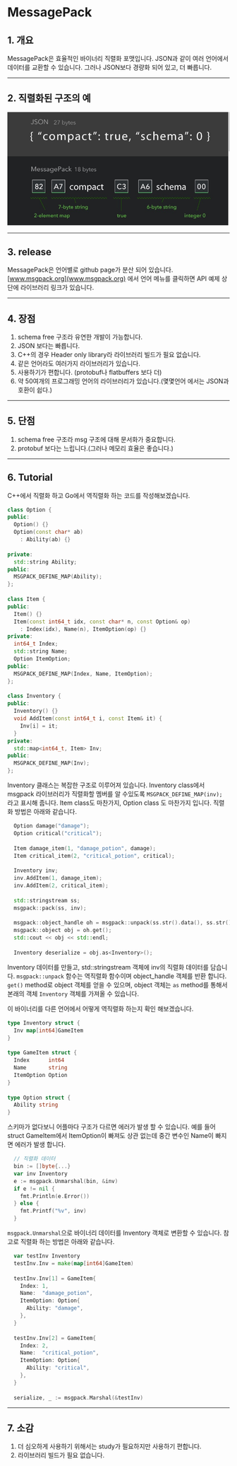 # MessagePack

## 1. 개요

MessagePack은 효율적인 바이너리 직렬화 포맷입니다. JSON과 같이 여러 언어에서 데이터를 교환할 수 있습니다. 그러나 JSON보다 경량화 되어 있고, 더 빠릅니다.

---

## 2. 직렬화된 구조의 예

![MSGPACK](images/msgpack.jpg)

---

## 3. release

MessagePack은 언어별로 github page가 분산 되어 있습니다. [www.msgpack.org](www.msgpack.org) 에서 언어 메뉴를 클릭하면 API 예제 상단에 라이브러리 링크가 있습니다.

---

## 4. 장점

1. schema free 구조라 유연한 개발이 가능합니다.
2. JSON 보다는 빠릅니다.
3. C++의 경우 Header only library라 라이브러리 빌드가 필요 없습니다.
4. 같은 언어라도 여러가지 라이브러리가 있습니다.
5. 사용하기가 편합니다. (protobuf나 flatbuffers 보다 더)
6. 약 50여개의 프로그래밍 언어의 라이브러리가 있습니다.(몇몇언어 에서는 JSON과 호환이 쉽다.)

---

## 5. 단점

1. schema free 구조라 msg 구조에 대해 문서화가 중요합니다.
2. protobuf 보다는 느립니다.(그러나 메모리 효율은 좋습니다.)

---

## 6. Tutorial

C++에서 직렬화 하고 Go에서 역직렬화 하는 코드를 작성해보겠습니다.

```Cpp
class Option {
public:
  Option() {}
  Option(const char* ab)
    : Ability(ab) {}

private:
  std::string Ability;
public:
  MSGPACK_DEFINE_MAP(Ability);
};

class Item {
public:
  Item() {}
  Item(const int64_t idx, const char* n, const Option& op)
    : Index(idx), Name(n), ItemOption(op) {}
private:
  int64_t Index;
  std::string Name;
  Option ItemOption;
public:
  MSGPACK_DEFINE_MAP(Index, Name, ItemOption);
};

class Inventory {
public:
  Inventory() {}
  void AddItem(const int64_t i, const Item& it) {
    Inv[i] = it;
  }
private:
  std::map<int64_t, Item> Inv;
public:
  MSGPACK_DEFINE_MAP(Inv);
};
```

Inventory 클래스는 복잡한 구조로 이루어져 있습니다. Inventory class에서 msgpack 라이브러리가 직렬화할 멤버를 알 수있도록 `MSGPACK_DEFINE_MAP(inv);` 라고 표시해 줍니다.
Item class도 마찬가지, Option class 도 마찬가지 입니다. 직렬화 방법은 아래와 같습니다.

```cpp
  Option damage("damage");
  Option critical("critical");
  
  Item damage_item(1, "damage_potion", damage);
  Item critical_item(2, "critical_potion", critical);
  
  Inventory inv;
  inv.AddItem(1, damage_item);
  inv.AddItem(2, critical_item);

  std::stringstream ss;
  msgpack::pack(ss, inv);

  msgpack::object_handle oh = msgpack::unpack(ss.str().data(), ss.str().size());
  msgpack::object obj = oh.get();
  std::cout << obj << std::endl;

  Inventory deserialize = obj.as<Inventory>();
```

Inventory 데이터를 만들고, std::stringstream 객체에 inv의 직렬화 데이터를 담습니다. `msgpack::unpack` 함수는 역직렬화 함수이며 object_handle 객체를 반환 합니다. `get()` method로 object 객체를 얻을 수 있으며, object 객체는 `as` method를 통해서 본래의 객체 `Inventory` 객체를 가져올 수 있습니다.

이 바이너리를 다른 언어에서 어떻게 역직렬화 하는지 확인 해보겠습니다.

```go
type Inventory struct {
  Inv map[int64]GameItem
}

type GameItem struct {
  Index      int64
  Name       string
  ItemOption Option
}

type Option struct {
  Ability string
}
```

스키마가 없다보니 어플마다 구조가 다르면 에러가 발생 할 수 있습니다. 예를 들어 struct GameItem에서 ItemOption이 빠져도 상관 없는데 중간 변수인 Name이 빠지면 에러가 발생 합니다.

```go
  // 직렬화 데이터
  bin := []byte{...}
  var inv Inventory
  e := msgpack.Unmarshal(bin, &inv)
  if e != nil {
    fmt.Println(e.Error())
  } else {
    fmt.Printf("%v", inv)
  }
```

`msgpack.Unmarshal`으로 바이너리 데이터를 Inventory 객체로 변환할 수 있습니다. 참고로 직렬화 하는 방법은 아래와 같습니다.

```go
  var testInv Inventory
  testInv.Inv = make(map[int64]GameItem)

  testInv.Inv[1] = GameItem{
    Index: 1,
    Name:  "damage_potion",
    ItemOption: Option{
      Ability: "damage",
    },
  }

  testInv.Inv[2] = GameItem{
    Index: 2,
    Name:  "critical_potion",
    ItemOption: Option{
      Ability: "critical",
    },
  }

  serialize, _ := msgpack.Marshal(&testInv)
```

---

## 7. 소감

1. 더 심오하게 사용하기 위해서는 study가 필요하지만 사용하기 편합니다.
2. 라이브러리 빌드가 필요 없습니다.